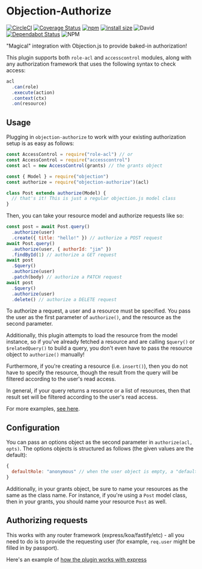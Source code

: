 # Objection-Authorize

[![CircleCI](https://img.shields.io/circleci/build/github/JaneJeon/objection-authorize)](https://circleci.com/gh/JaneJeon/objection-authorize) [![Coverage Status](https://coveralls.io/repos/github/JaneJeon/objection-authorize/badge.svg?branch=master)](https://coveralls.io/github/JaneJeon/objection-authorize?branch=master) [![npm](https://img.shields.io/npm/v/objection-authorize)](https://www.npmjs.com/package/objection-authorize) [![install size](https://packagephobia.now.sh/badge?p=objection-authorize)](https://packagephobia.now.sh/result?p=objection-authorize) ![David](https://img.shields.io/david/JaneJeon/objection-authorize) [![Dependabot Status](https://api.dependabot.com/badges/status?host=github&repo=JaneJeon/objection-authorize)](https://dependabot.com) ![NPM](https://img.shields.io/npm/l/objection-authorize)

"Magical" integration with Objection.js to provide baked-in authorization!

This plugin supports both `role-acl` and `accesscontrol` modules, along with any authorization framework that uses the following syntax to check access:

```js
acl
  .can(role)
  .execute(action)
  .context(ctx)
  .on(resource)
```

## Usage

Plugging in `objection-authorize` to work with your existing authorization setup is as easy as follows:

```js
const AccessControl = require("role-acl") // or
const AccessControl = require("accesscontrol")
const acl = new AccessControl(grants) // the grants object

const { Model } = require("objection")
const authorize = require("objection-authorize")(acl)

class Post extends authorize(Model) {
  // that's it! This is just a regular objection.js model class
}
```

Then, you can take your resource model and authorize requests like so:

```js
const post = await Post.query()
  .authorize(user)
  .create({ title: "hello!" }) // authorize a POST request
await Post.query()
  .authorize(user, { authorId: "jim" })
  .findById(1) // authorize a GET request
await post
  .$query()
  .authorize(user)
  .patch(body) // authorize a PATCH request
await post
  .$query()
  .authorize(user)
  .delete() // authorize a DELETE request
```

To authorize a request, a user and a resource must be specified. You pass the user as the first parameter of `authorize()`, and the resource as the second parameter.

Additionally, this plugin attempts to load the resource from the model instance, so if you've already fetched a resource and are calling `$query()` or `$relatedQuery()` to build a query, you don't even have to pass the resource object to `authorize()` manually!

Furthermore, if you're creating a resource (i.e. `insert()`), then you do not have to specify the resource, though the result from the query will be filtered according to the user's read access.

In general, if your query returns a resource or a list of resources, then that result set will be filtered according to the user's read access.

For more examples, [see here](https://github.com/JaneJeon/objection-authorize/blob/master/index.test.js).

## Configuration

You can pass an options object as the second parameter in `authorize(acl, opts)`. The options objects is structured as follows (the given values are the default):

```js
{
  defaultRole: "anonymous" // when the user object is empty, a "default" user object will be created with the specified role
}
```

Additionally, in your grants object, be sure to name your resources as the same as the class name. For instance, if you're using a `Post` model class, then in your grants, you should name your resource `Post` as well.

## Authorizing requests

This works with any router framework (express/koa/fastify/etc) - all you need to do is to provide the requesting user (for example, `req.user` might be filled in by passport).

Here's an example of [how the plugin works with express](https://github.com/JaneJeon/express-objection-starter/blob/master/routes/users.js)
